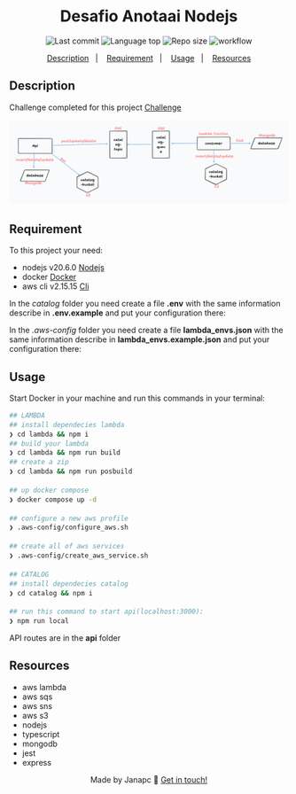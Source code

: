 <div align="center">
  <h1>Desafio Anotaai Nodejs</h1>
  <img alt="Last commit" src="https://img.shields.io/github/last-commit/janapc/desafio-anotaai-nodejs"/>
  <img alt="Language top" src="https://img.shields.io/github/languages/top/janapc/desafio-anotaai-nodejs"/>
  <img alt="Repo size" src="https://img.shields.io/github/repo-size/janapc/desafio-anotaai-nodejs"/>
  <img alt="workflow" src="https://github.com/janapc/desafio-anotaai-nodejs/actions/workflows/node.js.yml/badge.svg"/>
  
<a href="#description">Description</a>&nbsp;&nbsp;&nbsp;|&nbsp;&nbsp;&nbsp;
<a href="#requirement">Requirement</a>&nbsp;&nbsp;&nbsp;|&nbsp;&nbsp;&nbsp;
<a href="#usage">Usage</a>&nbsp;&nbsp;&nbsp;|&nbsp;&nbsp;&nbsp;
<a href="#resources">Resources</a>

</div>

## Description

Challenge completed for this project [Challenge](https://github.com/githubanotaai/new-test-backend-nodejs)

![arch](./image/image.png)

## Requirement

To this project your need:

- nodejs v20.6.0 [Nodejs](https://nodejs.org/en/download)
- docker [Docker](https://www.docker.com/)
- aws cli v2.15.15 [Cli](https://aws.amazon.com/pt/cli/)

In the _catalog_ folder you need create a file **.env** with the same information describe in **.env.example** and put your configuration there:

In the _.aws-config_ folder you need create a file **lambda_envs.json** with the same information describe in **lambda_envs.example.json** and put your configuration there:

## Usage

Start Docker in your machine and run this commands in your terminal:

```sh
## LAMBDA
## install dependecies lambda
❯ cd lambda && npm i
## build your lambda
❯ cd lambda && npm run build
## create a zip
❯ cd lambda && npm run posbuild

## up docker compose
❯ docker compose up -d

## configure a new aws profile
❯ .aws-config/configure_aws.sh

## create all of aws services
❯ .aws-config/create_aws_service.sh

## CATALOG
## install dependecies catalog
❯ cd catalog && npm i

## run this command to start api(localhost:3000):
❯ npm run local

```

API routes are in the **api** folder

## Resources

- aws lambda
- aws sqs
- aws sns
- aws s3
- nodejs
- typescript
- mongodb
- jest
- express

<div align="center">

Made by Janapc 🤘 [Get in touch!](https://www.linkedin.com/in/janaina-pedrina/)

</div>
